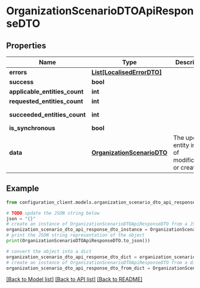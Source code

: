 # OrganizationScenarioDTOApiResponseDTO


## Properties

Name | Type | Description | Notes
------------ | ------------- | ------------- | -------------
**errors** | [**List[LocalisedErrorDTO]**](LocalisedErrorDTO.md) |  | [optional] 
**success** | **bool** |  | [optional] 
**applicable_entities_count** | **int** |  | [optional] 
**requested_entities_count** | **int** |  | [optional] 
**succeeded_entities_count** | **int** |  | [optional] [readonly] 
**is_synchronous** | **bool** |  | [optional] 
**data** | [**OrganizationScenarioDTO**](OrganizationScenarioDTO.md) | The updated entity in case of modifications or creation | [optional] 

## Example

```python
from configuration_client.models.organization_scenario_dto_api_response_dto import OrganizationScenarioDTOApiResponseDTO

# TODO update the JSON string below
json = "{}"
# create an instance of OrganizationScenarioDTOApiResponseDTO from a JSON string
organization_scenario_dto_api_response_dto_instance = OrganizationScenarioDTOApiResponseDTO.from_json(json)
# print the JSON string representation of the object
print(OrganizationScenarioDTOApiResponseDTO.to_json())

# convert the object into a dict
organization_scenario_dto_api_response_dto_dict = organization_scenario_dto_api_response_dto_instance.to_dict()
# create an instance of OrganizationScenarioDTOApiResponseDTO from a dict
organization_scenario_dto_api_response_dto_from_dict = OrganizationScenarioDTOApiResponseDTO.from_dict(organization_scenario_dto_api_response_dto_dict)
```
[[Back to Model list]](../README.md#documentation-for-models) [[Back to API list]](../README.md#documentation-for-api-endpoints) [[Back to README]](../README.md)


